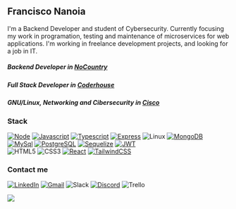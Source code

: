 ## Francisco Nanoia 

I'm a Backend Developer
and student of Cybersecurity.
Currently focusing my work in
programation, testing and
maintenance of microservices for web
applications. I'm working in freelance development
projects, and looking for a job in IT.

##### Backend Developer in [NoCountry](https://www.nocountry.tech/)

##### Full Stack Developer in [Coderhouse](https://www.coderhouse.com/)

##### GNU/Linux, Networking and Cibersecurity in [Cisco](https://www.netacad.com/)

<!-- SHOW stack -->
### Stack
[![Node][node-shield]][node-url]
[![Javascript][javascript-shield]][javascript-url]
[![Typescript][typescript-shield]][typescript-url]
[![Express][express-shield]][express-url]
![Linux][linux-shield]
[![MongoDB][mongo-shield]][mongo-url]
[![MySql][mysql-shield]][mysql-url]
[![PostgreSQL][postgre-shield]][postgre-url]
[![Sequelize][sequelize-shield]][sequelize-url]
[![JWT][jwt-shield]][jwt-url]
<br>
![HTML5][html-shield]
![CSS3][css-shield]
[![React][react-shield]][react-url]
[![TailwindCSS][tailwind-shield]][tailwind-url]


<!-- SHOW contact -->
### Contact me
[![LinkedIn][linkedin-shield]][linkedin-url-fran]
[![Gmail][gmail-shield]][gmail-url-fran]
![Slack][slack-shield]
[![Discord][discord-shield]][discord-url-fran]
![Trello][trello-shield]

[![](https://visitcount.itsvg.in/api?id=fnanoia&label=Profile%20Views&color=9&icon=1&pretty=false)](https://visitcount.itsvg.in)
 
<!-- SOCIAL LINKS -->
[linkedin-url-fran]: https://linkedin.com/in/fnanoia
[gmail-url-fran]: mailto:nanoiafrancisco@gmail.com
[discord-url-fran]: https://discord.com/users/mr.cisc0#7108
<!--
[slack-url-fran]: 
  -->

<!-- BACK TECH LINKS -->
[javascript-url]: https://www.javascript.com/
[node-url]: https://nodejs.org/
[typescript-url]: https://www.typescriptlang.org
[express-url]: https://expressjs.com/
[mongo-url]: https://www.mongodb.com
[mysql-url]: https://www.mysql.com/
[postgre-url]: https://www.postgresql.org/
[sequelize-url]: https://sequelize.org/
[jwt-url]: https://jwt.io/

<!-- FRONT TECH LINKS -->
[html-url]: 
[css-url]: 
[react-url]: https://reactjs.org/
[tailwind-url]: https://tailwindcss.com/

<!-- SOCIAL SHIELDS -->
[linkedin-shield]: https://img.shields.io/badge/-LinkedIn-black.svg?style=for-the-badge&logo=linkedin&colorB=555
[gmail-shield]: https://img.shields.io/badge/Gmail-D14836?style=for-the-badge&logo=gmail&logoColor=white
[slack-shield]: https://img.shields.io/badge/Slack-4A154B?style=for-the-badge&logo=slack&logoColor=white
[discord-shield]: https://img.shields.io/badge/Discord-7289DA?style=for-the-badge&logo=discord&logoColor=white
[trello-shield]: https://img.shields.io/badge/Trello-0052CC?style=for-the-badge&logo=trello&logoColor=white

<!-- BACK shields -->
[javascript-shield]: https://img.shields.io/badge/JavaScript-F7DF1E?style=for-the-badge&logo=javascript&logoColor=black
[node-shield]: https://img.shields.io/badge/Node.js-43853D?style=for-the-badge&logo=node.js&logoColor=white
[typescript-shield]: https://img.shields.io/badge/TypeScript-007ACC?style=for-the-badge&logo=typescript&logoColor=white
[express-shield]: https://img.shields.io/badge/Express.js-404D59?style=for-the-badge
[mongo-shield]: https://img.shields.io/badge/MongoDB-4EA94B?style=for-the-badge&logo=mongodb&logoColor=white
[mysql-shield]: https://img.shields.io/badge/MySQL-00000F?style=for-the-badge&logo=mysql&logoColor=white
[postgre-shield]: https://img.shields.io/badge/PostgreSQL-316192?style=for-the-badge&logo=postgresql&logoColor=white
[sequelize-shield]: https://img.shields.io/badge/Sequelize-52B0E7?style=for-the-badge&logo=Sequelize&logoColor=white
[jwt-shield]: https://img.shields.io/badge/json%20web%20tokens-323330?style=for-the-badge&logo=json-web-tokens&logoColor=pink

<!-- FRONT shields -->
[html-shield]: https://img.shields.io/badge/HTML5-E34F26?style=for-the-badge&logo=html5&logoColor=white
[css-shield]: https://img.shields.io/badge/CSS3-1572B6?style=for-the-badge&logo=css3&logoColor=white
[react-shield]: https://img.shields.io/badge/React-20232A?style=for-the-badge&logo=react&logoColor=61DAFB
[tailwind-shield]: https://img.shields.io/badge/Tailwind_CSS-38B2AC?style=for-the-badge&logo=tailwind-css&logoColor=white


<!-- LINUX  shield-->
[linux-shield]: https://img.shields.io/badge/Linux-FCC624?style=for-the-badge&logo=linux&logoColor=black
